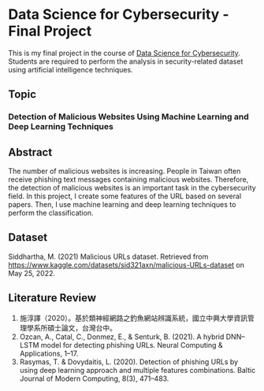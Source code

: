 # Data Science for Cybersecurity - Final Project

This is my final project in the course of [Data Science for Cybersecurity](https://sites.google.com/view/mikehsiao/teaching/data-science-for-cybersecurity-2022?authuser=0). Students are required to perform the analysis in security-related dataset using artificial intelligence techniques.


## Topic
### Detection of Malicious Websites Using Machine Learning and Deep Learning Techniques


## Abstract
The number of malicious websites is increasing. People in Taiwan often receive phishing text messages containing malicious websites. Therefore, the detection of malicious websites is an important task in the cybersecurity field. In this project, I create some features of the URL based on several papers. Then, I use machine learning and deep learning techniques to perform the classification.


## Dataset
Siddhartha, M. (2021) Malicious URLs dataset. Retrieved from https://www.kaggle.com/datasets/sid321axn/malicious-URLs-dataset on May 25, 2022.

  
## Literature Review
1. 施淳譯（2020）。基於類神經網路之釣魚網站辨識系統，國立中興大學資訊管理學系所碩士論文，台灣台中。
2. Ozcan, A., Catal, C., Donmez, E., & Senturk, B. (2021). A hybrid DNN–LSTM model for detecting phishing URLs. Neural Computing & Applications, 1–17.
3. Rasymas, T. & Dovydaitis, L. (2020). Detection of phishing URLs by using deep learning approach and multiple features combinations. Baltic Journal of Modern Computing, 8(3), 471–483.



